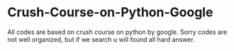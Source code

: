 # Crush-Course-on-Python-Google
All codes are based on crush course on python by google.
Sorry codes are not well organized, but if we search u will found all hard answer.
